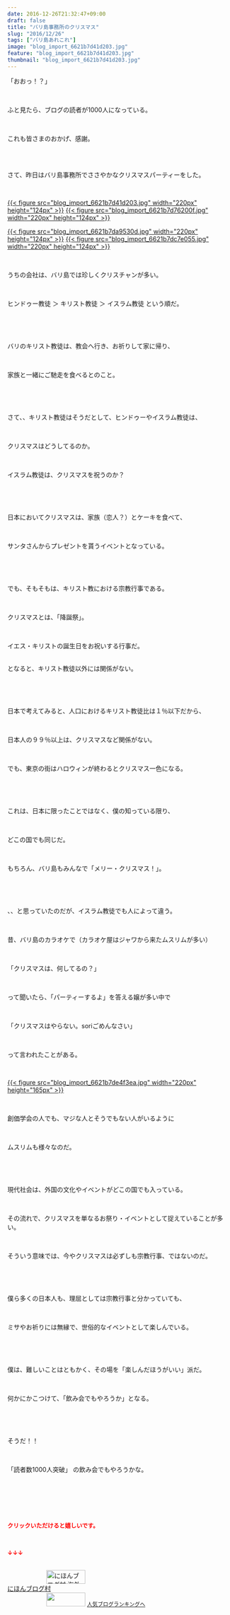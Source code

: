 ```yaml
---
date: 2016-12-26T21:32:47+09:00
draft: false
title: "バリ島事務所のクリスマス"
slug: "2016/12/26"
tags: ["バリ島あれこれ"]
image: "blog_import_6621b7d41d203.jpg"
feature: "blog_import_6621b7d41d203.jpg"
thumbnail: "blog_import_6621b7d41d203.jpg"
---
```

<p>「おおっ！？」</p><p> </p><p>ふと見たら、ブログの読者が1000人になっている。</p><p> </p><p>これも皆さまのおかげ、感謝。</p><p> </p><p><br/>さて、昨日はバリ島事務所でささやかなクリスマスパーティーをした。</p><p> </p><p><a href="blog_import_6621b7d5419e4.jpg">{{< figure src="blog_import_6621b7d41d203.jpg" width="220px" height="124px" >}}</a> <a href="blog_import_6621b7d87cf5c.jpg">{{< figure src="blog_import_6621b7d76200f.jpg" width="220px" height="124px" >}}</a></p><p><a href="blog_import_6621b7dbea114.jpg">{{< figure src="blog_import_6621b7da9530d.jpg" width="220px" height="124px" >}}</a> <a href="blog_import_6621b7dc92c82.jpg">{{< figure src="blog_import_6621b7dc7e055.jpg" width="220px" height="124px" >}}</a></p><p> </p><p>うちの会社は、バリ島では珍しくクリスチャンが多い。</p><p> </p><p>ヒンドゥー教徒 ＞ キリスト教徒 ＞ イスラム教徒 という順だ。</p><p> </p><p> </p><p>バリのキリスト教徒は、教会へ行き、お祈りして家に帰り、</p><p> </p><p>家族と一緒にご馳走を食べるとのこと。</p><p> </p><p> </p><p>さて、、キリスト教徒はそうだとして、ヒンドゥーやイスラム教徒は、</p><p> </p><p>クリスマスはどうしてるのか。</p><p> </p><p>イスラム教徒は、クリスマスを祝うのか？</p><p> </p><p> </p><p>日本においてクリスマスは、家族（恋人？）とケーキを食べて、</p><p> </p><p>サンタさんからプレゼントを貰うイベントとなっている。</p><p> </p><p> </p><p>でも、そもそもは、キリスト教における宗教行事である。</p><p> </p><p>クリスマスとは、「降誕祭」。</p><p> </p><p>イエス・キリストの誕生日をお祝いする行事だ。</p><p><br/>となると、キリスト教徒以外には関係がない。</p><p> </p><p> </p><p>日本で考えてみると、人口におけるキリスト教徒比は１％以下だから、</p><p> </p><p>日本人の９９％以上は、クリスマスなど関係がない。</p><p> </p><p>でも、東京の街はハロウィンが終わるとクリスマス一色になる。</p><p> </p><p> </p><p>これは、日本に限ったことではなく、僕の知っている限り、</p><p> </p><p>どこの国でも同じだ。</p><p> </p><p>もちろん、バリ島もみんなで「メリー・クリスマス！」。</p><p> </p><p> </p><p>、、と思っていたのだが、イスラム教徒でも人によって違う。</p><p> </p><p>昔、バリ島のカラオケで（カラオケ屋はジャワから来たムスリムが多い）</p><p> </p><p>「クリスマスは、何してるの？」</p><p> </p><p>って聞いたら、「パーティーするよ」を答える嬢が多い中で</p><p> </p><p>「クリスマスはやらない。soriごめんなさい」</p><p> </p><p>って言われたことがある。</p><p> </p><p><a href="blog_import_6621b7df637b8.jpg">{{< figure src="blog_import_6621b7de4f3ea.jpg" width="220px" height="165px" >}}</a></p><p> </p><p>創価学会の人でも、マジな人とそうでもない人がいるように</p><p> </p><p>ムスリムも様々なのだ。</p><p> </p><p> </p><p>現代社会は、外国の文化やイベントがどこの国でも入っている。</p><p> </p><p>その流れで、クリスマスを単なるお祭り・イベントとして捉えていることが多い。</p><p> </p><p>そういう意味では、今やクリスマスは必ずしも宗教行事、ではないのだ。</p><p> </p><p> </p><p>僕ら多くの日本人も、理屈としては宗教行事と分かっていても、</p><p> </p><p>ミサやお祈りには無縁で、世俗的なイベントとして楽しんでいる。</p><p> </p><p> </p><p>僕は、難しいことはともかく、その場を「楽しんだほうがいい」派だ。</p><p> </p><p>何かにかこつけて、「飲み会でもやろうか」となる。</p><p> </p><p> </p><p>そうだ！！</p><p> </p><p>「読者数1000人突破」 の飲み会でもやろうかな。</p><p> </p><p> </p><p> </p><p><font color="#ff0000" size="2"><strong>クリックいただけると嬉しいです。</strong></font></p><p></p><p> </p><p><font color="#ff0000" size="2"><strong>↓↓↓</strong></font></p><p><br/><a href="ranking.html?p_cid=01260127" target="_blank"><img width="88" height="31" alt="にほんブログ村 海外生活ブログ バリ島情報へ" src="data:image/svg+xml;charset=utf-8,%3Csvg%20xmlns%3D%22http%3A%2F%2Fwww.w3.org%2F2000%2Fsvg%22%20title%3D%22Placeholder%20for%20Images%22%20role%3D%22presentation%22%20viewBox%3D%220%200%2088%2031%22%20%2F%3E" border="0" data-src="https://img-proxy.blog-video.jp/images?url=http%3A%2F%2Foverseas.blogmura.com%2Fbali%2Fimg%2Fbali88_31.gif" style="aspect-ratio: auto 88 / 31;"/><noscript><img width="88" height="31" alt="にほんブログ村 海外生活ブログ バリ島情報へ" src="https://img-proxy.blog-video.jp/images?url=http%3A%2F%2Foverseas.blogmura.com%2Fbali%2Fimg%2Fbali88_31.gif" border="0"></noscript></a><br/><a href="ranking.html?p_cid=01260127" target="_blank">にほんブログ村</a><br/><a title="人気ブログランキングへ" href="link.php?1804582"><img width="88" height="31" src="data:image/svg+xml;charset=utf-8,%3Csvg%20xmlns%3D%22http%3A%2F%2Fwww.w3.org%2F2000%2Fsvg%22%20title%3D%22Placeholder%20for%20Images%22%20role%3D%22presentation%22%20viewBox%3D%220%200%2088%2031%22%20%2F%3E" border="0" data-src="https://blog.with2.net/img/banner/banner_22.gif" style="aspect-ratio: auto 88 / 31;"/><noscript><img width="88" height="31" src="https://blog.with2.net/img/banner/banner_22.gif" border="0"></noscript></a> <a style="font-size: 12px;" href="link.php?1804582">人気ブログランキングへ</a></p>

